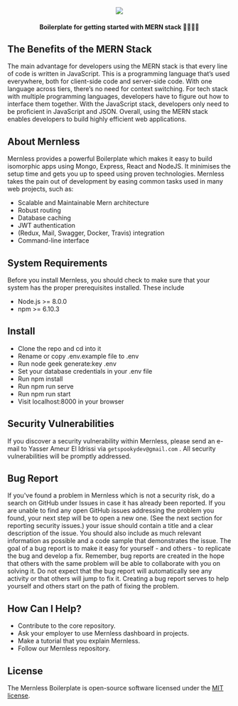 <p align="center">
  <img src="https://drive.google.com/uc?id=14s0h9qffMNPNH_BM4lSVVlSQ_dR4x5-J" />
  <h4 align="center">Boilerplate for getting started with MERN stack 👩‍💻👨‍💻</h4> 
</p>

## The Benefits of the MERN Stack

The main advantage for developers using the MERN stack is that every line of code is written in JavaScript. This is a programming language that’s used everywhere, both for client-side code and server-side code. With one language across tiers, there’s no need for context switching.
For tech stack with multiple programming languages, developers have to figure out how to interface them together. With the JavaScript stack, developers only need to be proficient in JavaScript and JSON.
Overall, using the MERN stack enables developers to build highly efficient web applications.

## About Mernless

Mernless provides a powerful Boilerplate which makes it easy to build isomorphic apps using Mongo, Express, React and NodeJS. It minimises the setup time and gets you up to speed using proven technologies.
Mernless takes the pain out of development by easing common tasks used in many web projects, such as:

- Scalable and Maintainable Mern architecture
- Robust routing
- Database caching
- JWT authentication
- (Redux, Mail, Swagger, Docker, Travis) integration
- Command-line interface

## System Requirements

Before you install Mernless, you should check to make sure that your system has the proper prerequisites installed. These include

- Node.js >= 8.0.0
- npm >= 6.10.3

## Install

- Clone the repo and cd into it
- Rename or copy .env.example file to .env
- Run node geek generate:key .env
- Set your database credentials in your .env file
- Run npm install
- Run npm run serve
- Run npm run start
- Visit localhost:8000 in your browser

## Security Vulnerabilities

If you discover a security vulnerability within Mernless, please send an e-mail to Yasser Ameur El Idrissi via `getspookydev@gmail.com` . All security vulnerabilities will be promptly addressed.

## Bug Report

If you've found a problem in Mernless which is not a security risk, do a search on GitHub under Issues in case it has already been reported. If you are unable to find any open GitHub issues addressing the problem you found, your next step will be to open a new one. (See the next section for reporting security issues.) your issue should contain a title and a clear description of the issue. You should also include as much relevant information as possible and a code sample that demonstrates the issue. The goal of a bug report is to make it easy for yourself - and others - to replicate the bug and develop a fix. Remember, bug reports are created in the hope that others with the same problem will be able to collaborate with you on solving it. Do not expect that the bug report will automatically see any activity or that others will jump to fix it. Creating a bug report serves to help yourself and others start on the path of fixing the problem.

## How Can I Help?

- Contribute to the core repository.
- Ask your employer to use Mernless dashboard in projects.
- Make a tutorial that you explain Mernless.
- Follow our Mernless repository.

## License

The Mernless Boilerplate is open-source software licensed under the [MIT license](https://opensource.org/licenses/MIT).
